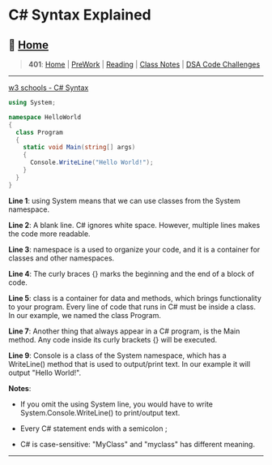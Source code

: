 # C\# Syntax Explained
## 🏡 [**Home**](https://mistidinzy.github.io/ReadingNotes/)

> **401**: [Home](https://bit.ly/3EcMrF6)
|
[PreWork](https://bit.ly/3jzkAa1)
|
[Reading](https://bit.ly/3b8DLDc)
|
[Class Notes](https://bit.ly/3Eglbpb)
|
[DSA Code Challenges](https://bit.ly/3GjNoNG)
>

---

[w3 schools - C# Syntax](https://www.w3schools.com/cs/cs_syntax.php)

```C#
using System;

namespace HelloWorld
{
  class Program
  {
    static void Main(string[] args)
    {
      Console.WriteLine("Hello World!");
    }
  }
}
```

**Line 1**: using System means that we can use classes from the System namespace.

**Line 2**: A blank line. C# ignores white space. However, multiple lines makes the code more readable.

**Line 3**: namespace is a used to organize your code, and it is a container for classes and other namespaces.

**Line 4**: The curly braces {} marks the beginning and the end of a block of code.

**Line 5**: class is a container for data and methods, which brings functionality to your program. Every line of code that runs in C# must be inside a class. In our example, we named the class Program.

**Line 7**: Another thing that always appear in a C# program, is the Main method. Any code inside its curly brackets {} will be executed.

**Line 9**: Console is a class of the System namespace, which has a WriteLine() method that is used to output/print text. In our example it will output "Hello World!".

**Notes**:

* If you omit the using System line, you would have to write System.Console.WriteLine() to print/output text.

* Every C# statement ends with a semicolon ;

* C# is case-sensitive: "MyClass" and "myclass" has different meaning.

---
